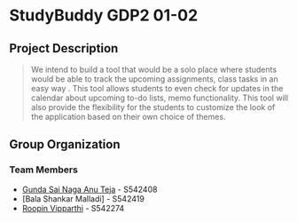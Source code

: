 # StudyBuddy GDP2 01-02 

## Project Description
> We intend to build a tool that would be a solo place where students would be able to track the upcoming assignments, class tasks in an easy way . This tool allows students to even check for updates in the calendar about upcoming to-do lists, memo functionality. This tool will also provide the flexibility for the students to customize the look of the application based on their own choice of themes.

## Group Organization
### Team Members
 * [Gunda Sai Naga Anu Teja](https://github.com/GUNDAANUTEJ) - S542408
 * [Bala Shankar Malladi] - S542419
 * [Roopin Vipparthi](https://github.com/RoopinVipparthi) - S542274
